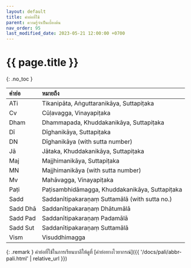 ```yaml
---
layout: default
title: คำย่อที่ใช้
parent: ความรู้จำเป็นเบื้องต้น
nav_order: 95
last_modified_date: 2023-05-21 12:00:00 +0700
---
```


# {{ page.title  }}
{: .no_toc }

| คำย่อ | หมายถึง |
|:---|:---|
| ATi | Tikanipāta, Aṅguttaranikāya, Suttapiṭaka |
| Cv | Cūḷavagga, Vinayapiṭaka |
| Dham | Dhammapada, Khuddakanikāya, Suttapiṭaka |
| Dī | Dīghanikāya, Suttapiṭaka |
| DN | Dīghanikāya (with sutta number) |
| Jā | Jātaka, Khuddakanikāya, Suttapiṭaka |
| Maj |  Majjhimanikāya, Suttapiṭaka |
| MN | Majjhimanikāya (with sutta number) |
| Mv | Mahāvagga, Vinayapiṭaka |
| Paṭi | Paṭisambhidāmagga, Khuddakanikāya, Suttapiṭaka |
| Sadd | Saddanītipakaraṇaṃ Suttamālā (with sutta no.) |
| Sadd Dhā | Saddanītipakaraṇaṃ Dhātumālā |
| Sadd Pad | Saddanītipakaraṇaṃ Padamālā |
| Sadd Sut | Saddanītipakaraṇaṃ Suttamālā |
| Vism | Visuddhimagga |

{: .remark }
คำย่อที่ใช้ในการเรียนบาลีให้ดูที่ [คำย่อทางไวยากรณ์]({{ '/docs/pali/abbr-pali.html' | relative_url }})

